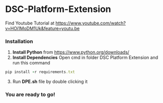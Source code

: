 # DSC-Platform-Extension
Find Youtube Tutorial at
https://www.youtube.com/watch?v=HOi1MoDM1Uk&feature=youtu.be

### Installation
1) **Install Python** from https://www.python.org/downloads/
2) **Install Dependencies**
Open cmd in folder DSC Platform Extension and run this command
```ruby
pip install -r requirements.txt
```
3) Run **DPE.sh** file by double clicking it
### You are ready to go!
